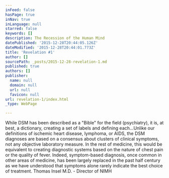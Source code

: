 ```yaml
---
inFeed: false
hasPage: true
inNav: true
inLanguage: null
starred: false
keywords: []
description: The Recession of the Human Mind
datePublished: '2015-12-28T20:44:05.126Z'
dateModified: '2015-12-28T20:44:01.773Z'
title: 'Revelation #1'
author: []
sourcePath: _posts/2015-12-28-revelation-1.md
published: true
authors: []
publisher:
  name: null
  domain: null
  url: null
  favicon: null
url: revelation-1/index.html
_type: WebPage

---
```

While DSM has been described as a "Bible" for the field (psychiatry), it is, at best, a dictionary, creating a set of labels and defining each...Unlike our definitions of ischemic heart disease, lymphoma, or AIDS, the DSM diagnoses are based on a consensus about clusters of clinical symptoms, not any objective laboratory measure. In the rest of medicine, this would be equivalent to creating diagnostic systems based on the nature of chest pain or the quality of fever. Indeed, symptom-based diagnosis, once common in other areas of medicine, has been largely replaced in the past half century as we have understood that symptoms alone rarely indicate the best choice of treatment. Thomas Insel M.D. - Director of NIMH